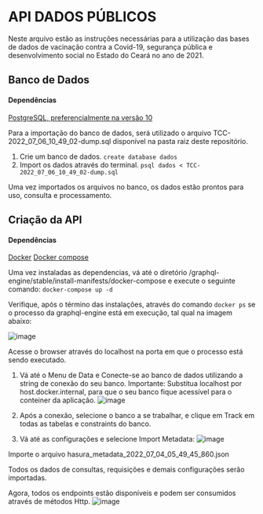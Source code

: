 # API DADOS PÚBLICOS

Neste arquivo estão as instruções necessárias para a utilização das bases de dados de vacinação contra a Covid-19, segurança pública e desenvolvimento social no Estado do Ceará no ano de 2021.

## Banco de Dados
#### Dependências
[PostgreSQL, preferencialmente na versão 10](https://www.postgresql.org/ "PostgreSQL, preferencialmente na versão 10")

Para a importação do banco de dados, será utilizado o arquivo TCC-2022_07_06_10_49_02-dump.sql disponível na pasta raiz deste repositório.
1. Crie um banco de dados.
`create database dados`
2. Import os dados através do terminal.
`psql dados < TCC-2022_07_06_10_49_02-dump.sql`

Uma vez importados os arquivos no banco, os dados estão prontos para uso, consulta e processamento.

## Criação da API 

#### Dependências

[Docker](https://docs.docker.com/get-docker/ "Docker")
[Docker compose](https://docs.docker.com/compose/install/ "Docker compose")

Uma vez instaladas as dependencias, vá até o diretório /graphql-engine/stable/install-manifests/docker-compose e execute o seguinte comando:
`docker-compose up -d`

Verifique, após o término das instalações, através do comando `docker ps` se o processo da graphql-engine está em execução, tal qual na imagem abaixo:

![image](https://user-images.githubusercontent.com/42448044/177585018-36053c5d-8cd5-4c26-8017-3b83e4b1cf4f.png)


Acesse o browser através do localhost na porta em que o processo está sendo executado.

1. Vá até o Menu de Data e Conecte-se ao banco de dados utilizando a string de conexão do seu banco. Importante: Substitua localhost por host.docker.internal, para que o seu banco fique acessível para o conteiner da aplicação.
![image](https://user-images.githubusercontent.com/42448044/177586239-a5957e38-46b0-4af0-91bb-90631f0ab9f4.png)


2. Após a conexão, selecione o banco a se trabalhar, e clique em Track em todas as tabelas e constraints do banco.

3. Vá até as configurações e selecione Import Metadata:
![image](https://user-images.githubusercontent.com/42448044/177585949-ee478461-ac28-40d5-9036-ad288de0aab5.png)

Importe o arquivo hasura_metadata_2022_07_04_05_49_45_860.json

Todos os dados de consultas, requisições e demais configurações serão importadas. 

Agora, todos os endpoints estão disponíveis e podem ser consumidos através de métodos Http.
![image](https://user-images.githubusercontent.com/42448044/177586392-d8317ce1-9766-4dbf-9533-2b1bb20c549e.png)

